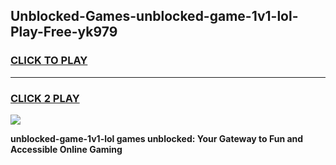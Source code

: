
## Unblocked-Games-unblocked-game-1v1-lol-Play-Free-yk979
<h3>
<a href="https://premium76.site?title=unblocked-game-1v1-lol&ref=10A">CLICK TO PLAY</a></h3>
<hr>

<h3>
<a href="https://premium76.site?title=unblocked-game-1v1-lol&ref=10A">CLICK 2 PLAY</a>
  
</h3>

<a href="https://premium76.site?title=unblocked-game-1v1-lol&ref=10A"><img src="https://clearcache.store/games.png"></a>


**unblocked-game-1v1-lol games unblocked: Your Gateway to Fun and Accessible Online Gaming**
